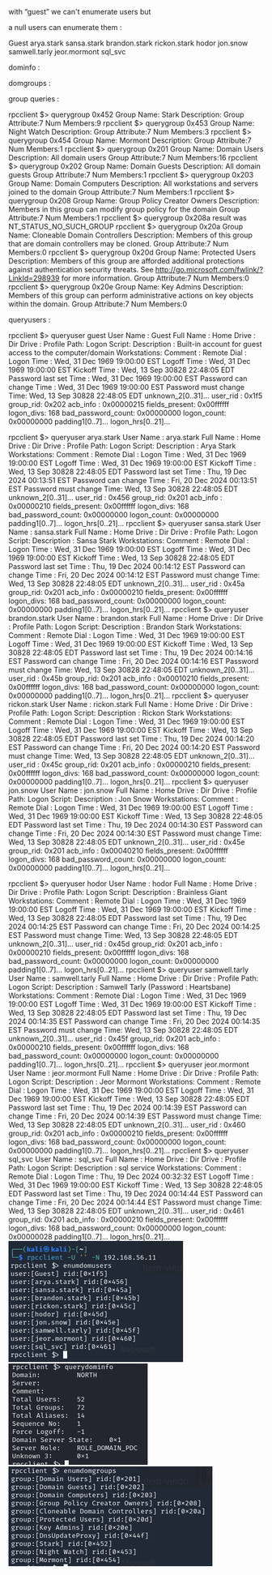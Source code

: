

with “guest” we can't enumerate users but 


a null users can enumerate them :






Guest 
arya.stark 
sansa.stark 
brandon.stark 
rickon.stark 
hodor 
jon.snow 
samwell.tarly 
jeor.mormont 
sql_svc 





dominfo :



domgroups :




group queries :


rpcclient $> querygroup 0x452
        Group Name:     Stark
        Description:
        Group Attribute:7
        Num Members:9
rpcclient $> querygroup 0x453
        Group Name:     Night Watch
        Description:
        Group Attribute:7
        Num Members:3
rpcclient $> querygroup 0x454
        Group Name:     Mormont
        Description:
        Group Attribute:7
        Num Members:1
rpcclient $> querygroup 0x201
        Group Name:     Domain Users
        Description:    All domain users
        Group Attribute:7
        Num Members:16
rpcclient $> querygroup 0x202
        Group Name:     Domain Guests
        Description:    All domain guests
        Group Attribute:7
        Num Members:1
rpcclient $> querygroup 0x203
        Group Name:     Domain Computers
        Description:    All workstations and servers joined to the domain
        Group Attribute:7
        Num Members:1
rpcclient $> querygroup 0x208
        Group Name:     Group Policy Creator Owners
        Description:    Members in this group can modify group policy for the domain
        Group Attribute:7
        Num Members:1
rpcclient $> querygroup 0x208a
result was NT_STATUS_NO_SUCH_GROUP
rpcclient $> querygroup 0x20a
        Group Name:     Cloneable Domain Controllers
        Description:    Members of this group that are domain controllers may be cloned.
        Group Attribute:7
        Num Members:0
rpcclient $> querygroup 0x20d
        Group Name:     Protected Users
        Description:    Members of this group are afforded additional protections against authentication security threats. See <http://go.microsoft.com/fwlink/?LinkId=298939> for more information.
        Group Attribute:7
        Num Members:0
rpcclient $> querygroup 0x20e
        Group Name:     Key Admins
        Description:    Members of this group can perform administrative actions on key objects within the domain.
        Group Attribute:7
        Num Members:0







queryusers :

rpcclient $> queryuser guest
        User Name   :   Guest
        Full Name   :
        Home Drive  :
        Dir Drive   :
        Profile Path:
        Logon Script:
        Description :   Built-in account for guest access to the computer/domain
        Workstations:
        Comment     :
        Remote Dial :
        Logon Time               :      Wed, 31 Dec 1969 19:00:00 EST
        Logoff Time              :      Wed, 31 Dec 1969 19:00:00 EST
        Kickoff Time             :      Wed, 13 Sep 30828 22:48:05 EDT
        Password last set Time   :      Wed, 31 Dec 1969 19:00:00 EST
        Password can change Time :      Wed, 31 Dec 1969 19:00:00 EST
        Password must change Time:      Wed, 13 Sep 30828 22:48:05 EDT
        unknown_2[0..31]...
        user_rid :      0x1f5
        group_rid:      0x202
        acb_info :      0x00000215
        fields_present: 0x00ffffff
        logon_divs:     168
        bad_password_count:     0x00000000
        logon_count:    0x00000000
        padding1[0..7]...
        logon_hrs[0..21]...

rpcclient $> queryuser arya.stark
        User Name   :   arya.stark
        Full Name   :
        Home Drive  :
        Dir Drive   :
        Profile Path:
        Logon Script:
        Description :   Arya Stark
        Workstations:
        Comment     :
        Remote Dial :
        Logon Time               :      Wed, 31 Dec 1969 19:00:00 EST
        Logoff Time              :      Wed, 31 Dec 1969 19:00:00 EST
        Kickoff Time             :      Wed, 13 Sep 30828 22:48:05 EDT
        Password last set Time   :      Thu, 19 Dec 2024 00:13:51 EST
        Password can change Time :      Fri, 20 Dec 2024 00:13:51 EST
        Password must change Time:      Wed, 13 Sep 30828 22:48:05 EDT
        unknown_2[0..31]...
        user_rid :      0x456
        group_rid:      0x201
        acb_info :      0x00000210
        fields_present: 0x00ffffff
        logon_divs:     168
        bad_password_count:     0x00000000
        logon_count:    0x00000000
        padding1[0..7]...
        logon_hrs[0..21]...
rpcclient $> queryuser sansa.stark
        User Name   :   sansa.stark
        Full Name   :
        Home Drive  :
        Dir Drive   :
        Profile Path:
        Logon Script:
        Description :   Sansa Stark
        Workstations:
        Comment     :
        Remote Dial :
        Logon Time               :      Wed, 31 Dec 1969 19:00:00 EST
        Logoff Time              :      Wed, 31 Dec 1969 19:00:00 EST
        Kickoff Time             :      Wed, 13 Sep 30828 22:48:05 EDT
        Password last set Time   :      Thu, 19 Dec 2024 00:14:12 EST
        Password can change Time :      Fri, 20 Dec 2024 00:14:12 EST
        Password must change Time:      Wed, 13 Sep 30828 22:48:05 EDT
        unknown_2[0..31]...
        user_rid :      0x45a
        group_rid:      0x201
        acb_info :      0x00000210
        fields_present: 0x00ffffff
        logon_divs:     168
        bad_password_count:     0x00000000
        logon_count:    0x00000000
        padding1[0..7]...
        logon_hrs[0..21]...
rpcclient $> queryuser brandon.stark
        User Name   :   brandon.stark
        Full Name   :
        Home Drive  :
        Dir Drive   :
        Profile Path:
        Logon Script:
        Description :   Brandon Stark
        Workstations:
        Comment     :
        Remote Dial :
        Logon Time               :      Wed, 31 Dec 1969 19:00:00 EST
        Logoff Time              :      Wed, 31 Dec 1969 19:00:00 EST
        Kickoff Time             :      Wed, 13 Sep 30828 22:48:05 EDT
        Password last set Time   :      Thu, 19 Dec 2024 00:14:16 EST
        Password can change Time :      Fri, 20 Dec 2024 00:14:16 EST
        Password must change Time:      Wed, 13 Sep 30828 22:48:05 EDT
        unknown_2[0..31]...
        user_rid :      0x45b
        group_rid:      0x201
        acb_info :      0x00010210
        fields_present: 0x00ffffff
        logon_divs:     168
        bad_password_count:     0x00000000
        logon_count:    0x00000000
        padding1[0..7]...
        logon_hrs[0..21]...
rpcclient $> queryuser rickon.stark
        User Name   :   rickon.stark
        Full Name   :
        Home Drive  :
        Dir Drive   :
        Profile Path:
        Logon Script:
        Description :   Rickon Stark
        Workstations:
        Comment     :
        Remote Dial :
        Logon Time               :      Wed, 31 Dec 1969 19:00:00 EST
        Logoff Time              :      Wed, 31 Dec 1969 19:00:00 EST
        Kickoff Time             :      Wed, 13 Sep 30828 22:48:05 EDT
        Password last set Time   :      Thu, 19 Dec 2024 00:14:20 EST
        Password can change Time :      Fri, 20 Dec 2024 00:14:20 EST
        Password must change Time:      Wed, 13 Sep 30828 22:48:05 EDT
        unknown_2[0..31]...
        user_rid :      0x45c
        group_rid:      0x201
        acb_info :      0x00000210
        fields_present: 0x00ffffff
        logon_divs:     168
        bad_password_count:     0x00000000
        logon_count:    0x00000000
        padding1[0..7]...
        logon_hrs[0..21]...
rpcclient $> queryuser jon.snow
        User Name   :   jon.snow
        Full Name   :
        Home Drive  :
        Dir Drive   :
        Profile Path:
        Logon Script:
        Description :   Jon Snow
        Workstations:
        Comment     :
        Remote Dial :
        Logon Time               :      Wed, 31 Dec 1969 19:00:00 EST
        Logoff Time              :      Wed, 31 Dec 1969 19:00:00 EST
        Kickoff Time             :      Wed, 13 Sep 30828 22:48:05 EDT
        Password last set Time   :      Thu, 19 Dec 2024 00:14:30 EST
        Password can change Time :      Fri, 20 Dec 2024 00:14:30 EST
        Password must change Time:      Wed, 13 Sep 30828 22:48:05 EDT
        unknown_2[0..31]...
        user_rid :      0x45e
        group_rid:      0x201
        acb_info :      0x00040210
        fields_present: 0x00ffffff
        logon_divs:     168
        bad_password_count:     0x00000000
        logon_count:    0x00000000
        padding1[0..7]...
        logon_hrs[0..21]...

rpcclient $> queryuser hodor
        User Name   :   hodor
        Full Name   :
        Home Drive  :
        Dir Drive   :
        Profile Path:
        Logon Script:
        Description :   Brainless Giant
        Workstations:
        Comment     :
        Remote Dial :
        Logon Time               :      Wed, 31 Dec 1969 19:00:00 EST
        Logoff Time              :      Wed, 31 Dec 1969 19:00:00 EST
        Kickoff Time             :      Wed, 13 Sep 30828 22:48:05 EDT
        Password last set Time   :      Thu, 19 Dec 2024 00:14:25 EST
        Password can change Time :      Fri, 20 Dec 2024 00:14:25 EST
        Password must change Time:      Wed, 13 Sep 30828 22:48:05 EDT
        unknown_2[0..31]...
        user_rid :      0x45d
        group_rid:      0x201
        acb_info :      0x00000210
        fields_present: 0x00ffffff
        logon_divs:     168
        bad_password_count:     0x00000000
        logon_count:    0x00000000
        padding1[0..7]...
        logon_hrs[0..21]...
rpcclient $> queryuser samwell.tarly
        User Name   :   samwell.tarly
        Full Name   :
        Home Drive  :
        Dir Drive   :
        Profile Path:
        Logon Script:
        Description :   Samwell Tarly (Password : Heartsbane)
        Workstations:
        Comment     :
        Remote Dial :
        Logon Time               :      Wed, 31 Dec 1969 19:00:00 EST
        Logoff Time              :      Wed, 31 Dec 1969 19:00:00 EST
        Kickoff Time             :      Wed, 13 Sep 30828 22:48:05 EDT
        Password last set Time   :      Thu, 19 Dec 2024 00:14:35 EST
        Password can change Time :      Fri, 20 Dec 2024 00:14:35 EST
        Password must change Time:      Wed, 13 Sep 30828 22:48:05 EDT
        unknown_2[0..31]...
        user_rid :      0x45f
        group_rid:      0x201
        acb_info :      0x00000210
        fields_present: 0x00ffffff
        logon_divs:     168
        bad_password_count:     0x00000000
        logon_count:    0x00000000
        padding1[0..7]...
        logon_hrs[0..21]...
rpcclient $> queryuser jeor.mormont
        User Name   :   jeor.mormont
        Full Name   :
        Home Drive  :
        Dir Drive   :
        Profile Path:
        Logon Script:
        Description :   Jeor Mormont
        Workstations:
        Comment     :
        Remote Dial :
        Logon Time               :      Wed, 31 Dec 1969 19:00:00 EST
        Logoff Time              :      Wed, 31 Dec 1969 19:00:00 EST
        Kickoff Time             :      Wed, 13 Sep 30828 22:48:05 EDT
        Password last set Time   :      Thu, 19 Dec 2024 00:14:39 EST
        Password can change Time :      Fri, 20 Dec 2024 00:14:39 EST
        Password must change Time:      Wed, 13 Sep 30828 22:48:05 EDT
        unknown_2[0..31]...
        user_rid :      0x460
        group_rid:      0x201
        acb_info :      0x00000210
        fields_present: 0x00ffffff
        logon_divs:     168
        bad_password_count:     0x00000000
        logon_count:    0x00000000
        padding1[0..7]...
        logon_hrs[0..21]...
rpcclient $> queryuser sql_svc
        User Name   :   sql_svc
        Full Name   :
        Home Drive  :
        Dir Drive   :
        Profile Path:
        Logon Script:
        Description :   sql service
        Workstations:
        Comment     :
        Remote Dial :
        Logon Time               :      Thu, 19 Dec 2024 00:32:32 EST
        Logoff Time              :      Wed, 31 Dec 1969 19:00:00 EST
        Kickoff Time             :      Wed, 13 Sep 30828 22:48:05 EDT
        Password last set Time   :      Thu, 19 Dec 2024 00:14:44 EST
        Password can change Time :      Fri, 20 Dec 2024 00:14:44 EST
        Password must change Time:      Wed, 13 Sep 30828 22:48:05 EDT
        unknown_2[0..31]...
        user_rid :      0x461
        group_rid:      0x201
        acb_info :      0x00000210
        fields_present: 0x00ffffff
        logon_divs:     168
        bad_password_count:     0x00000000
        logon_count:    0x00000028
        padding1[0..7]...
        logon_hrs[0..21]...![unnamed_cb190b17c6e1423e89276787e9c1eb85](unnamed_cb190b17c6e1423e89276787e9c1eb85.png)
![unnamed_2e06135c0b284d468bbfc11b85afa334](unnamed_2e06135c0b284d468bbfc11b85afa334.png)
![unnamed_da203957cfe34f21a1ce9d8cc9d55538](unnamed_da203957cfe34f21a1ce9d8cc9d55538.png)
